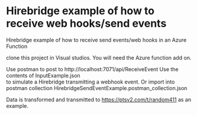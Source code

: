 ﻿# Hirebridge example of how to receive web hooks/send events
Hirebridge example of how to receive send events/web hooks in an Azure Function

clone this project in Visual studios.  You will need the Azure function add on.

Use postman to post to http://localhost:7071/api/ReceiveEvent    Use the  contents of InputExample.json  
to simulate a Hirebridge transmitting a webhook event.  Or import into postman collection HirebridgeSendEventExample.postman_collection.json


Data is transformed and transmitted to https://ptsv2.com/t/random411  as an example.
